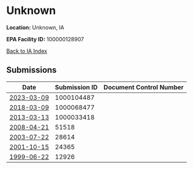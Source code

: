 # Unknown

**Location:** Unknown, IA

**EPA Facility ID:** 100000128907

[Back to IA Index](../../index.md)

## Submissions

| Date | Submission ID | Document Control Number |
|------|--------------|-------------------------|
| [2023-03-09](submissions/1000104487.md) | 1000104487 |  |
| [2018-03-09](submissions/1000068477.md) | 1000068477 |  |
| [2013-03-13](submissions/1000033418.md) | 1000033418 |  |
| [2008-04-21](submissions/51518.md) | 51518 |  |
| [2003-07-22](submissions/28614.md) | 28614 |  |
| [2001-10-15](submissions/24365.md) | 24365 |  |
| [1999-06-22](submissions/12926.md) | 12926 |  |

